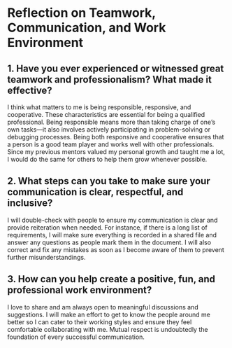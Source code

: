 # Reflection on Teamwork, Communication, and Work Environment

## 1. Have you ever experienced or witnessed great teamwork and professionalism? What made it effective?  
I think what matters to me is being responsible, responsive, and cooperative. These characteristics are essential for being a qualified professional. Being responsible means more than taking charge of one’s own tasks—it also involves actively participating in problem-solving or debugging processes. Being both responsive and cooperative ensures that a person is a good team player and works well with other professionals. Since my previous mentors valued my personal growth and taught me a lot, I would do the same for others to help them grow whenever possible.  

## 2. What steps can you take to make sure your communication is clear, respectful, and inclusive?  
I will double-check with people to ensure my communication is clear and provide reiteration when needed. For instance, if there is a long list of requirements, I will make sure everything is recorded in a shared file and answer any questions as people mark them in the document. I will also correct and fix any mistakes as soon as I become aware of them to prevent further misunderstandings.  

## 3. How can you help create a positive, fun, and professional work environment?  
I love to share and am always open to meaningful discussions and suggestions. I will make an effort to get to know the people around me better so I can cater to their working styles and ensure they feel comfortable collaborating with me. Mutual respect is undoubtedly the foundation of every successful communication.  
